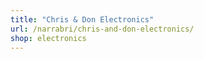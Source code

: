 ```yaml
---
title: "Chris & Don Electronics"
url: /narrabri/chris-and-don-electronics/
shop: electronics
---
```

